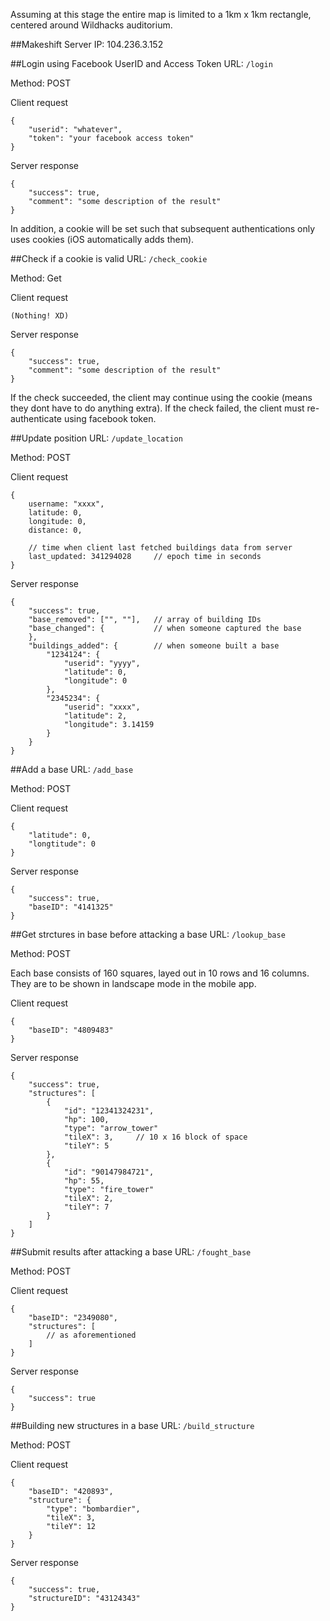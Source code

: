 Assuming at this stage the entire map is limited to a 1km x 1km rectangle, centered around Wildhacks auditorium.

##Makeshift Server IP: 104.236.3.152

##Login using Facebook UserID and Access Token
URL: `/login`

Method: POST

Client request
```
{
    "userid": "whatever",
    "token": "your facebook access token"
}
```

Server response
```
{
    "success": true,
    "comment": "some description of the result"
}
```
In addition, a cookie will be set such that subsequent authentications only uses cookies (iOS automatically adds them).

##Check if a cookie is valid
URL: `/check_cookie`

Method: Get

Client request
```
(Nothing! XD)
```

Server response
```
{
    "success": true,
    "comment": "some description of the result"
}

```
If the check succeeded, the client may continue using the cookie (means they dont have to do anything extra).
If the check failed, the client must re-authenticate using facebook token.

##Update position
URL: `/update_location`

Method: POST

Client request
```
{
	username: "xxxx",
	latitude: 0,
	longitude: 0,
	distance: 0,

	// time when client last fetched buildings data from server
	last_updated: 341294028		// epoch time in seconds
}
```

Server response
```
{
	"success": true,
	"base_removed": ["", ""],   // array of building IDs
	"base_changed": {           // when someone captured the base
	},
	"buildings_added": {        // when someone built a base
		"1234124": {
			"userid": "yyyy",
			"latitude": 0,
			"longitude": 0
		},
		"2345234": {
			"userid": "xxxx",
			"latitude": 2,
			"longitude": 3.14159
		}
	}
}
```

##Add a base
URL: `/add_base`

Method: POST

Client request
```
{
    "latitude": 0,
    "longtitude": 0
}
```

Server response
```
{
    "success": true,
    "baseID": "4141325"
}
```

##Get strctures in base before attacking a base
URL: `/lookup_base`

Method: POST

Each base consists of 160 squares, layed out in 10 rows and 16 columns. They are to be shown in landscape mode in the mobile app.

Client request
```
{
    "baseID": "4809483"
}
```

Server response
```
{
    "success": true,
    "structures": [
        {
            "id": "12341324231",
            "hp": 100,
            "type": "arrow_tower"
            "tileX": 3,     // 10 x 16 block of space
            "tileY": 5
        },
        {
            "id": "90147984721",
            "hp": 55,
            "type": "fire_tower"
            "tileX": 2,
            "tileY": 7
        }
    ]
}
```

##Submit results after attacking a base
URL: `/fought_base`

Method: POST

Client request
```
{
    "baseID": "2349080",
    "structures": [
        // as aforementioned
    ]
}
```

Server response
```
{
    "success": true
}
```

##Building new structures in a base
URL: `/build_structure`

Method: POST

Client request
```
{
    "baseID": "420893",
    "structure": {
        "type": "bombardier",
        "tileX": 3,
        "tileY": 12
    }
}
```

Server response
```
{
    "success": true,
    "structureID": "43124343"
}
```

